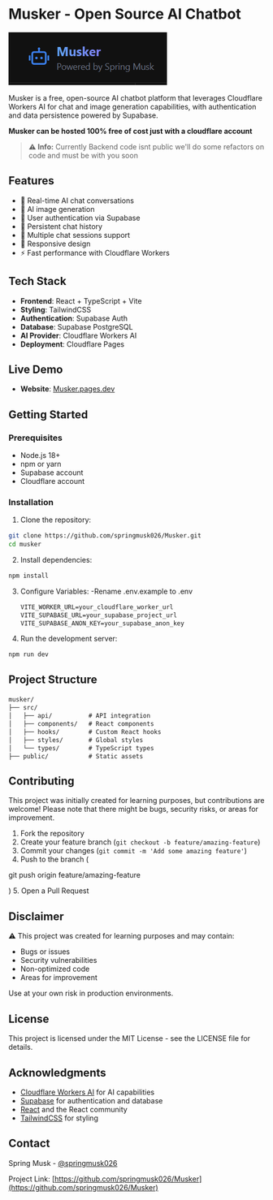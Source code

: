 
# Musker - Open Source AI Chatbot

![Musker Logo](public/images/logo.png)

Musker is a free, open-source AI chatbot platform that leverages Cloudflare Workers AI for chat and image generation capabilities, with authentication and data persistence powered by Supabase.

**Musker can be hosted 100% free of cost just with a cloudflare account**

> **⚠ Info:** Currently Backend code isnt public we'll do some refactors on code and must be with you soon


## Features

- 🤖 Real-time AI chat conversations
- 🎨 AI image generation
- 🔐 User authentication via Supabase
- 💾 Persistent chat history
- 🎯 Multiple chat sessions support
- 📱 Responsive design
- ⚡ Fast performance with Cloudflare Workers

## Tech Stack

- **Frontend**: React + TypeScript + Vite
- **Styling**: TailwindCSS
- **Authentication**: Supabase Auth
- **Database**: Supabase PostgreSQL
- **AI Provider**: Cloudflare Workers AI
- **Deployment**: Cloudflare Pages

## Live Demo
- **Website**: [Musker.pages.dev](https://musker.pages.dev/) 

## Getting Started

### Prerequisites

- Node.js 18+
- npm or yarn
- Supabase account
- Cloudflare account

### Installation

1. Clone the repository:
```bash
git clone https://github.com/springmusk026/Musker.git
cd musker
```

2. Install dependencies:
```bash
npm install
```

3. Configure Variables:
-Rename .env.example to .env
    ```env
    VITE_WORKER_URL=your_cloudflare_worker_url
    VITE_SUPABASE_URL=your_supabase_project_url
    VITE_SUPABASE_ANON_KEY=your_supabase_anon_key
    ```

4. Run the development server:
```bash
npm run dev
```

## Project Structure

```
musker/
├── src/
│   ├── api/          # API integration
│   ├── components/   # React components
│   ├── hooks/        # Custom React hooks
│   ├── styles/       # Global styles
│   └── types/        # TypeScript types
├── public/           # Static assets
```

## Contributing

This project was initially created for learning purposes, but contributions are welcome! Please note that there might be bugs, security risks, or areas for improvement.

1. Fork the repository
2. Create your feature branch (`git checkout -b feature/amazing-feature`)
3. Commit your changes (`git commit -m 'Add some amazing feature'`)
4. Push to the branch (

git push origin feature/amazing-feature

)
5. Open a Pull Request

## Disclaimer

⚠️ This project was created for learning purposes and may contain:
- Bugs or issues
- Security vulnerabilities
- Non-optimized code
- Areas for improvement

Use at your own risk in production environments.

## License

This project is licensed under the MIT License - see the LICENSE file for details.

## Acknowledgments

- [Cloudflare Workers AI](https://developers.cloudflare.com/workers-ai/) for AI capabilities
- [Supabase](https://supabase.com/) for authentication and database
- [React](https://reactjs.org/) and the React community
- [TailwindCSS](https://tailwindcss.com/) for styling

## Contact

Spring Musk - [@springmusk026](https://github.com/springmusk026)

Project Link: [https://github.com/springmusk026/Musker](https://github.com/springmusk026/Musker)
